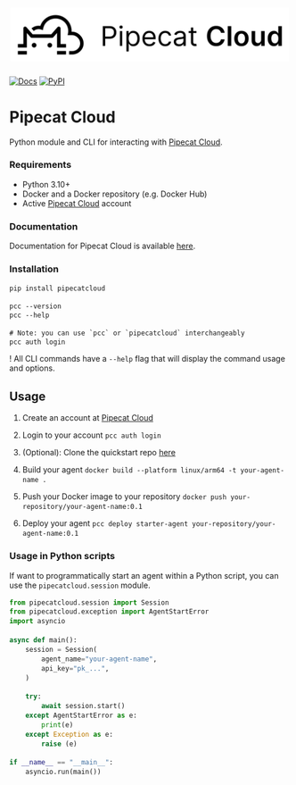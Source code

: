 <h1><div align="center">
 <img alt="pipecat cloud" width="500px" height="auto" src="https://raw.githubusercontent.com/daily-co/pipecat-cloud/main/pipecat-cloud.png">
</div></h1>

[![Docs](https://img.shields.io/badge/documentation-blue)](https://docs.pipecat.daily.co)
[![PyPI](https://img.shields.io/pypi/v/pipecatcloud)](https://pypi.org/project/pipecatcloud)

# Pipecat Cloud

Python module and CLI for interacting with [Pipecat Cloud](https://pipecat.daily.co).

### Requirements

- Python 3.10+
- Docker and a Docker repository (e.g. Docker Hub)
- Active [Pipecat Cloud](https://pipecat.daily.co)
  account

### Documentation

Documentation for Pipecat Cloud is available [here](https://docs.pipecat.daily.co).

### Installation

```shell
pip install pipecatcloud

pcc --version
pcc --help

# Note: you can use `pcc` or `pipecatcloud` interchangeably
pcc auth login
```

! All CLI commands have a `--help` flag that will display the command usage and options.

## Usage

1. Create an account at [Pipecat Cloud](https://pipecat.daily.co)

2. Login to your account `pcc auth login`

3. (Optional): Clone the quickstart repo [here](https://github.com/pipecat-ai/pipecat-quickstart)

4. Build your agent `docker build --platform linux/arm64 -t your-agent-name .`

5. Push your Docker image to your repository `docker push your-repository/your-agent-name:0.1`

6. Deploy your agent `pcc deploy starter-agent your-repository/your-agent-name:0.1`

### Usage in Python scripts

If want to programmatically start an agent within a Python script, you can use the `pipecatcloud.session` module.

```python
from pipecatcloud.session import Session
from pipecatcloud.exception import AgentStartError
import asyncio

async def main():
    session = Session(
        agent_name="your-agent-name",
        api_key="pk_...",
    )

    try:
        await session.start()
    except AgentStartError as e:
        print(e)
    except Exception as e:
        raise (e)

if __name__ == "__main__":
    asyncio.run(main())
```
